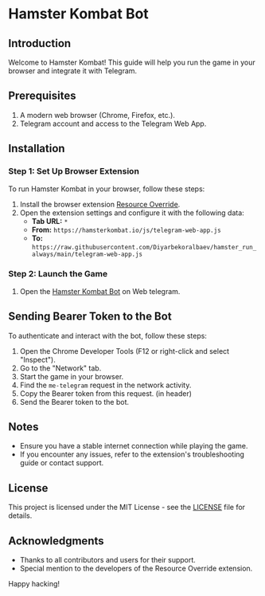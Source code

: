 # Hamster Kombat Bot

## Introduction

Welcome to Hamster Kombat! This guide will help you run the game in your browser and integrate it with Telegram.

## Prerequisites

1. A modern web browser (Chrome, Firefox, etc.).
2. Telegram account and access to the Telegram Web App.

## Installation

### Step 1: Set Up Browser Extension

To run Hamster Kombat in your browser, follow these steps:

1. Install the browser extension [Resource Override](https://chrome.google.com/webstore/detail/resource-override/).
2. Open the extension settings and configure it with the following data:
   - **Tab URL:** `*`
   - **From:** `https://hamsterkombat.io/js/telegram-web-app.js`
   - **To:** `https://raw.githubusercontent.com/Diyarbekoralbaev/hamster_run_always/main/telegram-web-app.js`

### Step 2: Launch the Game

1. Open the [Hamster Kombat Bot](https://web.telegram.org/) on Web telegram.

## Sending Bearer Token to the Bot

To authenticate and interact with the bot, follow these steps:

1. Open the Chrome Developer Tools (F12 or right-click and select "Inspect").
2. Go to the "Network" tab.
3. Start the game in your browser.
4. Find the `me-telegram` request in the network activity.
5. Copy the Bearer token from this request. (in header)
6. Send the Bearer token to the bot.

## Notes

- Ensure you have a stable internet connection while playing the game.
- If you encounter any issues, refer to the extension's troubleshooting guide or contact support.

## License

This project is licensed under the MIT License - see the [LICENSE](LICENSE) file for details.

## Acknowledgments

- Thanks to all contributors and users for their support.
- Special mention to the developers of the Resource Override extension.

Happy hacking!
